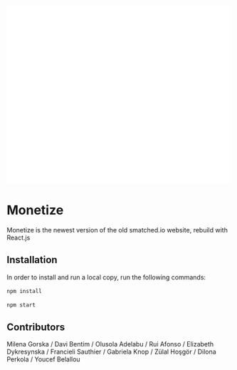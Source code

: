 <div align="center">
	<br>
	<a href="/main/header.svg">
		<img src="header.svg" width="800" height="400" alt="Click to see the source">
	</a>
	<br>
</div>

# Monetize

Monetize is the newest version of the old smatched.io website, rebuild with React.js

## Installation

In order to install and run a local copy, run the following commands:

```bash
npm install
```

```bash
npm start
```

## Contributors

Milena Gorska / Davi Bentim / Olusola Adelabu / Rui Afonso / Elizabeth Dykresynska / Francieli Sauthier / Gabriela Knop / Zülal Hoşgör / Dilona Perkola / Youcef Belallou

